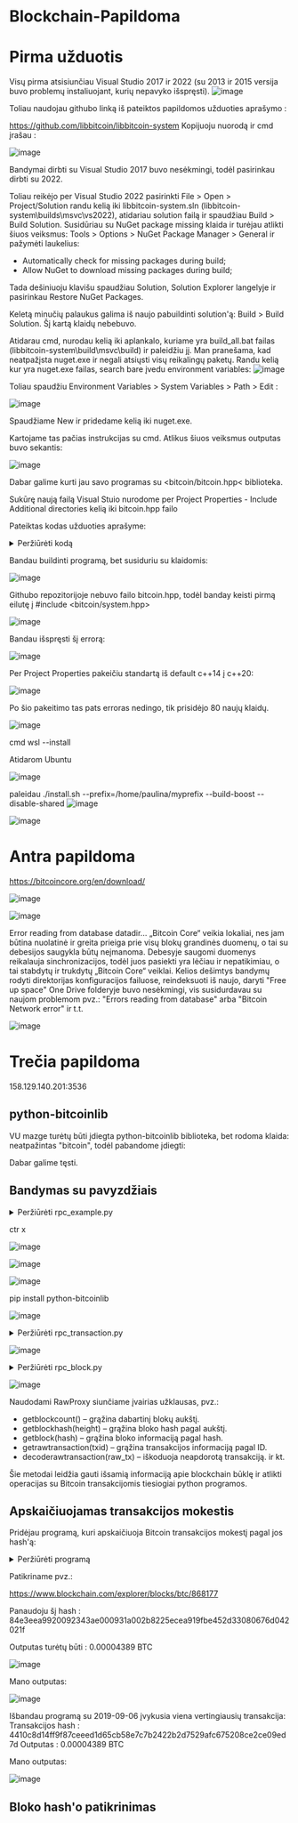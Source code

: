 # Blockchain-Papildoma
# Pirma užduotis


Visų pirma atsisiunčiau Visual Studio 2017 ir 2022 (su 2013 ir 2015 versija buvo problemų instaliuojant, kurių nepavyko išspręsti).
![image](https://github.com/user-attachments/assets/7fc7905a-6f21-418e-aba9-772be8365e4e)


Toliau naudojau githubo linką iš pateiktos papildomos užduoties aprašymo :

https://github.com/libbitcoin/libbitcoin-system
Kopijuoju nuorodą ir cmd įrašau :

![image](https://github.com/user-attachments/assets/e536954e-5932-45d0-92a6-778d4fb38f7d)



Bandymai dirbti su Visual Studio 2017 buvo nesėkmingi, todėl pasirinkau dirbti su 2022.

Toliau reikėjo per Visual Studio 2022 pasirinkti File > Open > Project/Solution randu kelią iki libbitcoin-system.sln (libbitcoin-system\builds\msvc\vs2022), atidariau solution failą ir spaudžiau Build > Build Solution. Susidūriau su NuGet package missing klaida ir turėjau atlikti šiuos veiksmus: Tools > Options > NuGet Package Manager > General ir pažymėti laukelius: 
- Automatically check for missing packages during build;
- Allow NuGet to download missing packages during build;

Tada dešiniuoju klavišu spaudžiau Solution, Solution Explorer langelyje ir pasirinkau Restore NuGet Packages.

Keletą minučių palaukus galima iš naujo pabuildinti solution'ą: Build > Build Solution. Šį kartą klaidų nebebuvo.

Atidarau cmd, nurodau kelią iki aplankalo, kuriame yra build_all.bat failas (libbitcoin-system\build\msvc\build) ir paleidžiu jį.
Man pranešama, kad neatpažįsta nuget.exe ir negali atsiųsti visų reikalingų paketų.
Randu kelią kur yra nuget.exe failas, search bare įvedu environment variables:
![image](https://github.com/user-attachments/assets/806d39f3-544b-42fe-ab57-d1ed6dc0195c)

Toliau spaudžiu Environment Variables > System Variables > Path > Edit :

![image](https://github.com/user-attachments/assets/aeda8d6f-0bc7-468a-9434-e358fcfa9395)

Spaudžiame New ir pridedame kelią iki nuget.exe.

Kartojame tas pačias instrukcijas su cmd. Atlikus šiuos veiksmus outputas buvo sekantis:

![image](https://github.com/user-attachments/assets/8b797702-976c-49ee-93f0-23c95d41a454)



Dabar galime kurti jau savo programas su <bitcoin/bitcoin.hpp< biblioteka.

Sukūrę naują failą Visual Stuio nurodome per Project Properties - Include Additional directories kelią iki bitcoin.hpp failo

Pateiktas kodas užduoties aprašyme:
<details>
  <summary> Peržiūrėti kodą </summary>

```


  #include <bitcoin/bitcoin.hpp>
  bc::hash_digest create_merkle(bc::hash_list& merkle)
{
 if (merkle.empty())		
  return bc::null_hash;	
 else if (merkle.size() == 1)	
  return merkle[0];	
 while (merkle.size() > 1)
	{		
  if (merkle.size() % 2 != 0)
   merkle.push_back(merkle.back());
   assert(merkle.size() % 2 == 0);
   bc::hash_list new_merkle;
   for (auto it = merkle.begin(); it != merkle.end(); it += 2)
		{
   bc::data_chunk concat_data(bc::hash_size * 2);
   auto concat = bc::serializer<
  decltype(concat_data.begin())>(concat_data.begin());
			concat.write_hash(*it);
			concat.write_hash(*(it + 1));
bc::hash_digest new_root = bc::bitcoin_hash(concat_data);
   new_merkle.push_back(new_root);
		}
  merkle = new_merkle;
		// DEBUG output -------------------------------------
		std::cout << "Current merkle hash list:" << std::endl;
		for (const auto& hash : merkle)
			std::cout << " " << bc::encode_base16(hash) << std::endl;
		std::cout << std::endl;
		// --------------------------------------------------
	}
	// Finally we end up with a single item.
	return merkle[0];
}
int main()
{
	// Transactions hashes from a block (#100 000) to reproduce the same merkle root
	bc::hash_list tx_hashes{ {
	bc::hash_literal("8c14f0db3df150123e6f3dbbf30f8b955a8249b62ac1d1ff16284aefa3d06d87"),
	bc::hash_literal("fff2525b8931402dd09222c50775608f75787bd2b87e56995a7bdd30f79702c4"),
	bc::hash_literal("6359f0868171b1d194cbee1af2f16ea598ae8fad666d9b012c8ed2b79a236ec4"),
	bc::hash_literal("e9a66845e05d5abc0ad04ec80f774a7e585c6e8db975962d069a522137b80c1d"),
	} };
	const bc::hash_digest merkle_root = create_merkle(tx_hashes);
	std::cout << "Merkle Root Hash: " << bc::encode_base16(merkle_root) << std::endl;
	// std::cout << "Merkle Root Hash-2: " << bc::encode_hash(merkle_root) << std::endl;
	return 0;
}
 ```

</details>

Bandau buildinti programą, bet susiduriu su klaidomis:

![image](https://github.com/user-attachments/assets/b56dc781-a9db-419f-82a8-0a650f32e41a)

Githubo repozitorijoje nebuvo failo bitcoin.hpp, todėl banday keisti pirmą eilutę į #include <bitcoin/system.hpp>

![image](https://github.com/user-attachments/assets/3f8a3357-7d18-4c22-85ac-86b2d60db516)

Bandau išspręsti šį errorą:

![image](https://github.com/user-attachments/assets/7eb9c1d4-9d8f-4026-b630-ae3c5394e7bd)

Per Project Properties pakeičiu standartą iš default c++14 į c++20:

![image](https://github.com/user-attachments/assets/89ed0a07-73ac-482a-a672-645288d6d646)

Po šio pakeitimo tas pats erroras nedingo, tik prisidėjo 80 naujų klaidų.

![image](https://github.com/user-attachments/assets/9ac5bed8-8cc4-48fb-a0a0-094d71e0ece7)

cmd
wsl --install

Atidarom Ubuntu

![image](https://github.com/user-attachments/assets/75a4d099-047f-4c74-8e24-de198889dd2a)

paleidau ./install.sh --prefix=/home/paulina/myprefix --build-boost --disable-shared
![image](https://github.com/user-attachments/assets/28dced59-ddd2-4b15-8231-f17bf96789c0)

![image](https://github.com/user-attachments/assets/04969fcf-4db0-4a2d-a035-248e187e27cd)



# Antra papildoma
https://bitcoincore.org/en/download/

![image](https://github.com/user-attachments/assets/f0f73129-efbf-4825-98f9-c485c432a4e8)

![image](https://github.com/user-attachments/assets/48e675a4-0baa-4825-b941-62210542df65)

Error reading from database
datadir...
„Bitcoin Core“ veikia lokaliai, nes jam būtina nuolatinė ir greita prieiga prie visų blokų grandinės duomenų, o tai su debesijos saugykla būtų neįmanoma. Debesyje saugomi duomenys reikalauja sinchronizacijos, todėl juos pasiekti yra lėčiau ir nepatikimiau, o tai stabdytų ir trukdytų „Bitcoin Core“ veiklai.
Kelios dešimtys bandymų rodyti direktorijas konfiguracijos failuose, reindeksuoti iš naujo, daryti "Free up space" One Drive folderyje buvo nesėkmingi, vis susidurdavau su naujom problemom pvz.: "Errors reading from database" arba "Bitcoin Network error" ir t.t.


![image](https://github.com/user-attachments/assets/e22fcdd7-3131-4e9e-81eb-e65d7a8d3e43)




# Trečia papildoma

 158.129.140.201:3536

 ## python-bitcoinlib
 VU mazge turėtų būti įdiegta python-bitcoinlib biblioteka, bet rodoma klaida:
 neatpažintas "bitcoin", todėl pabandome įdiegti:


 Dabar galime tęsti.

 ## Bandymas su pavyzdžiais
 
<details>
	<summary>Peržiūrėti rpc_example.py</summary>
	
from bitcoin.rpc import RawProxy
# Create a connection to local Bitcoin Core node
p = RawProxy()
# Run the getblockchaininfo command, store the resulting data in info
info = p.getblockchaininfo()
# Retrieve the 'blocks' element from the info
print(info['blocks'])
</details>

ctr x

![image](https://github.com/user-attachments/assets/e8927d91-50b0-4ea6-8e53-4384dbace83d)

![image](https://github.com/user-attachments/assets/1f9e4cff-e098-4153-8be9-beae499dadab)


![image](https://github.com/user-attachments/assets/d2b69927-310a-41f7-b2dd-a66c771e616c)


pip install python-bitcoinlib

![image](https://github.com/user-attachments/assets/8f8a4ae1-e581-4abf-b2fe-654aa24698b0)


<details>
		<summary>Peržiūrėti rpc_transaction.py</summary>
from bitcoin.rpc import RawProxy
# Create a connection to local Bitcoin Core node
p = RawProxy()
# Alice's transaction ID
txid = "0627052b6f28912f2703066a912ea577f2ce4da4caa5a5fbd8a57286c345c2f2"
# First, retrieve the raw transaction in hex
raw_tx = p.getrawtransaction(txid)
# Decode the transaction hex into a JSON object
decoded_tx = p.decoderawtransaction(raw_tx)
# Retrieve each of the outputs from the transaction
for output in decoded_tx['vout']:
 print(output['scriptPubKey']['address'], output['value'])
</details>

 ![image](https://github.com/user-attachments/assets/a9178714-89cb-4c0a-b2cd-4ccb2bbbd42d)

<details>
		<summary>Peržiūrėti rpc_block.py</summary>
from bitcoin.rpc import RawProxy
# Create a connection to local Bitcoin Core node
p = RawProxy()
# The block height where Alice's transaction was recorded
blockheight = 277316
# Get the block hash of block with height 277316
blockhash = p.getblockhash(blockheight)
# Retrieve the block by its hash
block = p.getblock(blockhash)
# Element tx contains the list of all transaction IDs in the block
transactions = block['tx']
block_value = 0
# Iterate through each transaction ID in the block
for txid in transactions:
 tx_value = 0
 # Retrieve the raw transaction by ID
 raw_tx = p.getrawtransaction(txid)
 # Decode the transaction
 decoded_tx = p.decoderawtransaction(raw_tx)
 # Iterate through each output in the transaction
 for output in decoded_tx['vout']:
 # Add up the value of each output
 	tx_value = tx_value + output['value']
 # Add the value of this transaction to the total
 block_value = block_value + tx_value
print("Total output value (in BTC) in block #277316: ", block_value)
</details>

![image](https://github.com/user-attachments/assets/e895b43d-351f-49a7-9a0e-52ff3280c6e0)


Naudodami RawProxy siunčiame įvairias užklausas, pvz.:

 - getblockcount() – grąžina dabartinį blokų aukštį.
 - getblockhash(height) – grąžina bloko hash pagal aukštį.
 - getblock(hash) – grąžina bloko informaciją pagal hash.
 - getrawtransaction(txid) – grąžina transakcijos informaciją pagal ID.
 - decoderawtransaction(raw_tx) – iškoduoja neapdorotą transakciją.
ir kt.

Šie metodai leidžia gauti išsamią informaciją apie blockchain būklę ir atlikti operacijas su Bitcoin transakcijomis tiesiogiai python programos.

## Apskaičiuojamas transakcijos mokestis

Pridėjau programą, kuri apskaičiuoja Bitcoin transakcijos mokestį pagal jos hash'ą:

<details>
	<summary>Peržiūrėti programą</summary>
from bitcoin.rpc import RawProxy
p = RawProxy()
txid = "84e3eea9920092343ae000931a002b8225ecea919fbe452d33080676d042021f"
raw_tx = p.getrawtransaction(txid)
decoded_tx = p.decoderawtransaction(raw_tx)
total_input = 0
for vin in decoded_tx['vin']:
 input_txid = vin['txid']
 input_vout = vin['vout']
 raw_input_tx = p.getrawtransaction(input_txid)
 decoded_input_tx = p.decoderawtransaction(raw_input_tx)
 total_input += decoded_input_tx['vout'][input_vout]['value']
total_output = sum(output['value'] for output in decoded_tx['vout'])
tx_mokestis = total_input - total_output
print(f"Transakcijos mokestis: {tx_mokestis} BTC")
</details>

Patikriname pvz.:

https://www.blockchain.com/explorer/blocks/btc/868177

Panaudoju šį hash : 84e3eea9920092343ae000931a002b8225ecea919fbe452d33080676d042021f

Outputas turėtų būti : 0.00004389 BTC

![image](https://github.com/user-attachments/assets/93e89a5c-ef1b-4ff5-9168-ace9f1f99f1c)

Mano outputas:

![image](https://github.com/user-attachments/assets/4d1e7d90-94e1-43f8-93a5-fb31a501ba0e)


Išbandau programą su 2019-09-06 įvykusia viena vertingiausių transakcija:
Transakcijos hash : 4410c8d14ff9f87ceeed1d65cb58e7c7b2422b2d7529afc675208ce2ce09ed7d
Outputas : 0.00004389 BTC

Mano outputas:
    
![image](https://github.com/user-attachments/assets/608e8bbe-2774-4510-b77b-13b5713fd5be)

## Bloko hash'o patikrinimas



